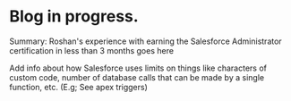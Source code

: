 Blog in progress.
=================

Summary: Roshan's experience with earning the Salesforce Administrator certification in less than 3 months goes here

Add info about how Salesforce uses limits on things like characters of custom code, number of database calls that can be made by a single function, etc. (E.g; See apex triggers) 